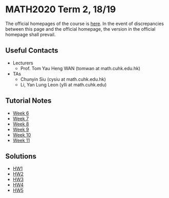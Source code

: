 # MATH2020 Term 2, 18/19

The official homepages of the course is [here](https://www.math.cuhk.edu.hk/course/1819/math2020b). In the event of discrepancies between this page and the official homepage, the version in the official homepage shall prevail.

## Useful Contacts

* Lecturers
  + Prof. Tom Yau Heng WAN (tomwan at math.cuhk.edu.hk)
* TAs
  + Chunyin Siu (cysiu at math.cuhk.edu.hk)
  + Li, Yan Lung Leon (ylli at math.cuhk.edu)

## Tutorial Notes

* [Week 6](/teaching/1901_2020/1901_2020_tut06.pdf)
* [Week 7](/teaching/1901_2020/1901_2020_tut07.pdf)
* [Week 8](/teaching/1901_2020/1901_2020_tut08.pdf)
* [Week 9](/teaching/1901_2020/1901_2020_tut09.pdf)
* [Week 10](/teaching/1901_2020/1901_2020_tut10.pdf)
* [Week 11](/teaching/1901_2020/1901_2020_tut11.pdf)

## Solutions

* [HW1](/teaching/1901_2020/2020_solution_1_v2.pdf)
* [HW2](/teaching/1901_2020/2020_solution_2.pdf)
* [HW3](/teaching/1901_2020/2020_solution_3_version2.pdf)
* [HW4](/teaching/1901_2020/2020_solution_4.pdf)
* [HW5](/teaching/1901_2020/2020_solution_5.pdf)
